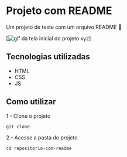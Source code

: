 # Projeto com README
Um projeto de teste com um arquivo README 🚀

[<img src="./tela.gif" alt="gif da tela inicial do projeto xyz">]

## Tecnologias utilizadas
- HTML
- CSS
- JS

## Como utilizar

1 - Clone o projeto
```
git clone
```

2 - Acesse a pasta do projeto
```
cd repositorio-com-readme
```